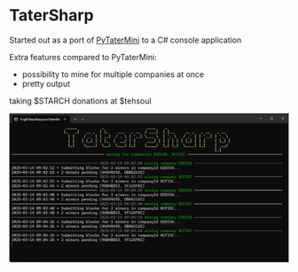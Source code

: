 # TaterSharp
Started out as a port of [PyTaterMini](https://github.com/StarchIndustries/PyTaterMini) to a C# console application 

Extra features compared to PyTaterMini:
- possibility to mine for multiple companies at once
- pretty output

taking $STARCH donations at $tehsoul

![screenshot of initial version](docs/img/screenshot.png)

